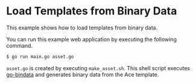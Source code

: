 # Load Templates from Binary Data

This example shows how to load templates from binary data.

You can run this example web application by executing the following command.

```sh
$ go run main.go asset.go
```

`asset.go` is created by executing `make_asset.sh`. This shell script executes [go-bindata](https://github.com/jteeuwen/go-bindata) and generates binary data from the Ace template.
